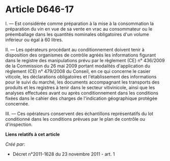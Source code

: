 # Article D646-17

I. ― Est considérée comme préparation à la mise à la consommation la préparation du vin en vue de sa vente en vrac au
consommateur ou le préemballage dans les quantités nominales obligatoires d'un volume inférieur ou égal à 60 litres. 

II. ― Les opérateurs procédant au conditionnement doivent tenir à disposition des organismes de contrôle agréés les
informations figurant dans le registre des manipulations prévu par le règlement (CE) n° 436/2009 de la Commission du 26 mai
2009 portant modalités d'application du règlement (CE) n° 479/2008 du Conseil, en ce qui concerne le casier viticole, les
déclarations obligatoires et l'établissement des informations pour le suivi du marché, les documents accompagnant les
transports des produits et les registres à tenir dans le secteur vitivinicole, ainsi que les analyses effectuées avant ou
après conditionnement dans les conditions fixées dans le cahier des charges de l'indication géographique protégée concernée. 

III. ― Ces opérateurs conservent des échantillons représentatifs du lot conditionné dans les conditions prévues par le plan
de contrôle ou d'inspection.

**Liens relatifs à cet article**

_Créé par_:

  - Décret n°2011-1628 du 23 novembre 2011 - art. 1
